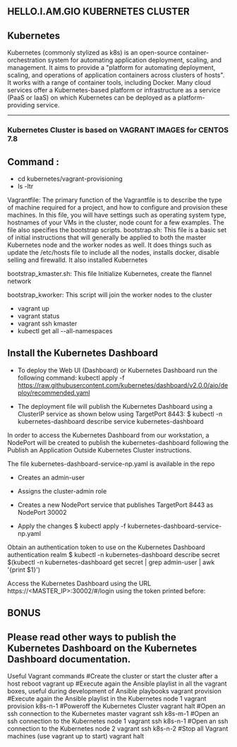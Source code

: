 ## HELLO.I.AM.GIO KUBERNETES CLUSTER ##
## Kubernetes

Kubernetes (commonly stylized as k8s) is an open-source container-orchestration system for automating application deployment, scaling, and management. It aims to provide a "platform for automating deployment, scaling, and operations of application containers across clusters of hosts". It works with a range of container tools, including Docker. Many cloud services offer a Kubernetes-based platform or infrastructure as a service (PaaS or IaaS) on which Kubernetes can be deployed as a platform-providing service. 

---
### Kubernetes Cluster is based on VAGRANT IMAGES for CENTOS 7.8

## Command :
- cd kubernetes/vagrant-provisioning
- ls -ltr

Vagrantfile: The primary function of the Vagrantfile is to describe the type of machine required for a project, and how to configure and provision these machines. In this file, you will have settings such as operating system type, hostnames of your VMs in the cluster, node count for a few examples. The file also specifies the bootstrap scripts.
bootstrap.sh: This file is a basic set of initial instructions that will generally be applied to both the master Kubernetes node and the worker nodes as well. It does things such as update the /etc/hosts file to include all the nodes, installs docker, disable selling and firewalld. It also installed Kubernetes 

bootstrap_kmaster.sh: This file Initialize Kubernetes, create the flannel network

bootstrap_kworker: This script will join the worker nodes to the cluster

- vagrant up
- vagrant status
- vagrant ssh kmaster
- kubectl get all --all-namespaces

## Install the Kubernetes Dashboard ##

- To deploy the Web UI (Dashboard) or Kubernetes Dashboard run the following command:
kubectl apply -f https://raw.githubusercontent.com/kubernetes/dashboard/v2.0.0/aio/deploy/recommended.yaml

- The deployment file will publish the Kubernetes Dashboard using a ClusterIP service as shown below using TargetPort 8443:
$ kubectl -n kubernetes-dashboard describe service kubernetes-dashboard

In order to access the Kubernetes Dashboard from our workstation, a NodePort will be created to publish the kubernetes-dashboard following the Publish an Application Outside Kubernetes Cluster instructions.

The file kubernetes-dashboard-service-np.yaml is available in the repo
- Creates an admin-user
-  Assigns the cluster-admin role
- Creates a new NodePort service that publishes TargetPort 8443 as NodePort 30002

- Apply the changes
$ kubectl apply -f kubernetes-dashboard-service-np.yaml 

Obtain an authentication token to use on the Kubernetes Dashboard authentication realm
$ kubectl -n kubernetes-dashboard describe secret $(kubectl -n kubernetes-dashboard get secret | grep admin-user | awk '{print $1}')

Access the Kubernetes Dashboard using the URL https://<MASTER_IP>:30002/#/login using the token printed before:

## BONUS ##
## Please read other ways to publish the Kubernetes Dashboard on the Kubernetes Dashboard documentation.
Useful Vagrant commands
#Create the cluster or start the cluster after a host reboot
vagrant up
#Execute again the Ansible playlist in all the vagrant boxes, useful during development of Ansible playbooks
vagrant provision 
#Execute again the Ansible playlist in the Kubernetes node 1
vagrant provision k8s-n-1
#Poweroff the Kubernetes Cluster
vagrant halt
#Open an ssh connection to the Kubernetes master
vagrant ssh k8s-m-1
#Open an ssh connection to the Kubernetes node 1
vagrant ssh k8s-n-1
#Open an ssh connection to the Kubernetes node 2
vagrant ssh k8s-n-2
#Stop all Vagrant machines (use vagrant up to start)
vagrant halt
